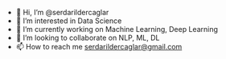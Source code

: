 - 👋 Hi, I’m @serdarildercaglar
- 👀 I’m interested in Data Science
- 🌱 I’m currently working on Machine Learning, Deep Learning
- 💞️ I’m looking to collaborate on NLP, ML, DL
- 📫 How to reach me serdarildercaglar@gmail.com

<!---
serdarildercaglar/serdarildercaglar is a ✨ special ✨ repository because its `README.md` (this file) appears on your GitHub profile.
You can click the Preview link to take a look at your changes.
--->
